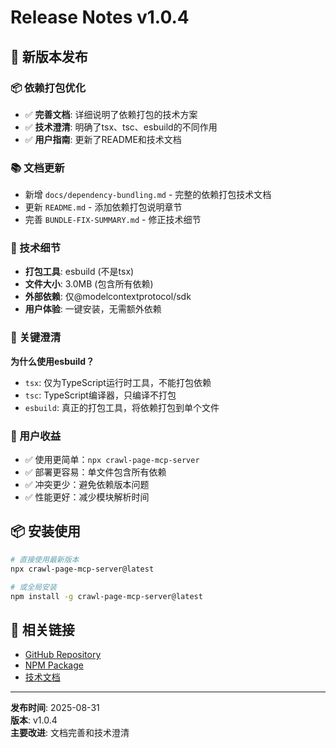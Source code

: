 # Release Notes v1.0.4

## 🚀 新版本发布

### 📦 依赖打包优化

- ✅ **完善文档**: 详细说明了依赖打包的技术方案
- ✅ **技术澄清**: 明确了tsx、tsc、esbuild的不同作用
- ✅ **用户指南**: 更新了README和技术文档

### 📚 文档更新

- 新增 `docs/dependency-bundling.md` - 完整的依赖打包技术文档
- 更新 `README.md` - 添加依赖打包说明章节
- 完善 `BUNDLE-FIX-SUMMARY.md` - 修正技术细节

### 🔧 技术细节

- **打包工具**: esbuild (不是tsx)
- **文件大小**: 3.0MB (包含所有依赖)
- **外部依赖**: 仅@modelcontextprotocol/sdk
- **用户体验**: 一键安装，无需额外依赖

### 📖 关键澄清

**为什么使用esbuild？**

- `tsx`: 仅为TypeScript运行时工具，不能打包依赖
- `tsc`: TypeScript编译器，只编译不打包
- `esbuild`: 真正的打包工具，将依赖打包到单个文件

### 🎯 用户收益

- ✅ 使用更简单：`npx crawl-page-mcp-server`
- ✅ 部署更容易：单文件包含所有依赖
- ✅ 冲突更少：避免依赖版本问题
- ✅ 性能更好：减少模块解析时间

## 📦 安装使用

```bash
# 直接使用最新版本
npx crawl-page-mcp-server@latest

# 或全局安装
npm install -g crawl-page-mcp-server@latest
```

## 🔗 相关链接

- [GitHub Repository](https://github.com/long36708/crawl-page-mcp-server)
- [NPM Package](https://www.npmjs.com/package/crawl-page-mcp-server)
- [技术文档](./docs/dependency-bundling.md)

---

**发布时间**: 2025-08-31  
**版本**: v1.0.4  
**主要改进**: 文档完善和技术澄清
